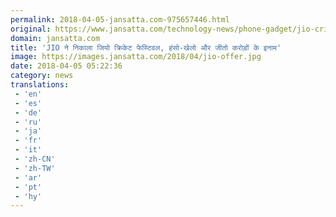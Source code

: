 ```yaml
---
permalink: 2018-04-05-jansatta.com-975657446.html
original: https://www.jansatta.com/technology-news/phone-gadget/jio-cricket-festival-hanso-khelo-jeeto-play-online-at-my-jio-app-jiotv-com-play-and-win-excited-prizes/621899/
domain: jansatta.com
title: 'JIO ने निकाला जियो क्रिकेट फेस्टिवल, हंसो-खेलो और जीतो करोड़ों के इनाम'
image: https://images.jansatta.com/2018/04/jio-offer.jpg
date: 2018-04-05 05:22:36
category: news
translations: 
 - 'en'
 - 'es'
 - 'de'
 - 'ru'
 - 'ja'
 - 'fr'
 - 'it'
 - 'zh-CN'
 - 'zh-TW'
 - 'ar'
 - 'pt'
 - 'hy'
---
```


